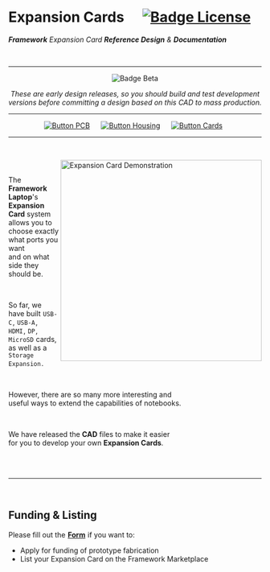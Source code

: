 
# Expansion Cards  [![Badge License]][License]

***Framework*** *Expansion Card **Reference Design** &* ***Documentation***

<br>

<div align = center>

---

![Badge Beta]

*These are early design releases, so you should build and test development* <br>
*versions before committing a design based on this CAD to mass production.*

---

[![Button PCB]][PCB]  
[![Button Housing]][Housing]  
[![Button Cards]][Cards] 

---

</div>

<br>

<img
    src = 'https://user-images.githubusercontent.com/28994301/121473136-0cebc000-c977-11eb-8688-56af558bb5d3.gif'
    title = 'Expansion Card Demonstration'
    width = 400
    align = right
/>

<br>

The **Framework Laptop**'s **Expansion Card** system <br>
allows you to choose exactly what ports you want <br>
and on what side they should be.

<br>

So far, we have built `USB-C` , `USB-A` , `HDMI` , `DP` , <br>
`MicroSD` cards, as well as a `Storage Expansion` .

<br>

However, there are so many more interesting and <br>
useful ways to extend the capabilities of notebooks.

<br>

We have released the **CAD** files to make it easier <br>
for you to develop your
own **Expansion Cards**.

<br>
<br>

---

<br>

## Funding & Listing

Please fill out the **[Form]** if you want to:
- Apply for funding of prototype fabrication
- List your Expansion Card on the Framework Marketplace


<!----------------------------------------------------------------------------->

[Form]: https://forms.gle/uaP9kWxwcK5VZNuA8

[Badge License]: https://licensebuttons.net/l/by/4.0/80x15.png
[Badge Beta]: https://img.shields.io/badge/Beta_Release-yellow.svg?style=for-the-badge

[License]: LICENSE


<!---------------------------------{ Buttons }--------------------------------->

[Button Housing]: https://img.shields.io/badge/Housing-gray?style=for-the-badge
[Button Cards]: https://img.shields.io/badge/Cards-4490dd?style=for-the-badge
[Button PCB]: https://img.shields.io/badge/PCB-37a779?style=for-the-badge

[Housing]: Mechanical/README.md
[Cards]: https://community.frame.work/c/developer-program/expansion-card/90
[PCB]: Electrical/README.md

